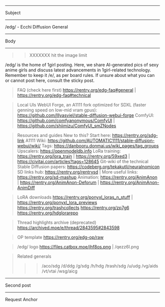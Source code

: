 *************
Subject
*************
/edg/ - Ecchi Diffusion General


*************
Body
*************
>>XXXXXXX hit the image limit

/edg/ is the home of 1girl posting. Here, we share AI-generated pics of sexy anime girls and discuss latest advancements in 1girl-related technology.
Remember to keep it /e/, as per board rules. If unsure about what you can or cannot post here, consult the sticky post. 

> FAQ (check here first)
https://rentry.org/edg-faq#general | https://rentry.org/edg-faq#technical

> Local UIs
WebUI Forge, an A1111 fork optimized for SDXL (faster genning speed on low-mid vram gpus): https://github.com/lllyasviel/stable-diffusion-webui-forge
ComfyUI: https://github.com/comfyanonymous/ComfyUI | https://github.com/shiimizu/ComfyUI_smZNodes

> Resources and guides
New to this? Start here: https://rentry.org/sdg-link
A1111 Wiki: https://github.com/AUTOMATIC1111/stable-diffusion-webui/wiki/
Tags: https://danbooru.donmai.us/wiki_pages/tag_groups
Upscalers: https://openmodeldb.info
LoRa training: https://rentry.org/lora_train | https://rentry.org/59xed3 | https://civitai.com/articles?tags=128645
Git-wiki of the technical Stable Diffusion papers: https://codeberg.org/tekakutli/neuralnomicon
SD links hub: https://rentry.org/rentrysd | More useful links: https://rentry.org/sd-mashup
Animation: https://rentry.org/AnimAnon | https://rentry.org/AnimAnon-Deforum | https://rentry.org/AnimAnon-AnimDiff

> LoRA downloads
https://rentry.org/ponyxl_loras_n_stuff | https://rentry.org/ponyxl_lora_previews
https://rentry.org/trashcollects
https://rentry.org/zp7g6
https://rentry.org/hdglorarepo

> Thread highlights archive (deprecated)
https://archived.moe/e/thread/2843595#2843598

> OP template
https://rentry.org/edg-op/raw

> /edg/ logo
https://files.catbox.moe/jhf8os.png | /qezz6l.png

> Related generals
>>>/aco/sdg
>>>/d/ddg
>>>/g/sdg
>>>/h/hdg
>>>/trash/sdg
>>>/u/udg
>>>/vg/aids
>>>/vt/vtai
>>>/wsg/aicg


***************
Second post
***************
Request Anchor